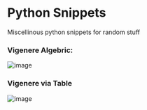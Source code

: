 # Python Snippets

Miscellinous python snippets for random stuff

### Vigenere Algebric:
![image](https://user-images.githubusercontent.com/66724151/113705604-12b6f200-96f7-11eb-8265-a3c92131b974.png)


### Vigenere via Table
![image](https://user-images.githubusercontent.com/66724151/113705522-f4e98d00-96f6-11eb-85f1-719a52e8233b.png)
